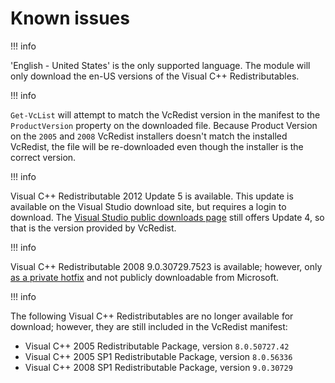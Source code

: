 # Known issues

!!! info

  'English - United States' is the only supported language. The module will only download the en-US versions of the Visual C++ Redistributables.

!!! info

  `Get-VcList` will attempt to match the VcRedist version in the manifest to the `ProductVersion` property on the downloaded file. Because Product Version on the `2005` and `2008` VcRedist installers doesn't match the installed VcRedist, the file will be re-downloaded even though the installer is the correct version.

!!! info

  Visual C++ Redistributable 2012 Update 5 is available. This update is available on the Visual Studio download site, but requires a login to download. The [Visual Studio public downloads page](https://visualstudio.microsoft.com/vs/older-downloads/) still offers Update 4, so that is the version provided by VcRedist.

!!! info

  Visual C++ Redistributable 2008 9.0.30729.7523 is available; however, only [as a private hotfix](https://support.microsoft.com/en-us/help/2834565/fix-visual-c-2008-mfc-application-that-was-created-by-using-visual-stu) and not publicly downloadable from Microsoft.

!!! info

  The following Visual C++ Redistributables are no longer available for download; however, they are still included in the VcRedist manifest:

  * Visual C++ 2005 Redistributable Package, version `8.0.50727.42`
  * Visual C++ 2005 SP1 Redistributable Package, version `8.0.56336`
  * Visual C++ 2008 SP1 Redistributable Package, version `9.0.30729`
